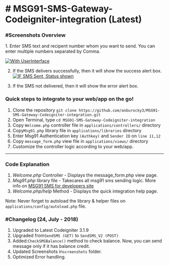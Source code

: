# # MSG91-SMS-Gateway-Codeigniter-integration (Latest)

<h3>#Screenshots Overview</h3>
1. Enter SMS text and recipent number whom you want to send. You can enter multiple numbers separated by Comma.

[![With UserInterface](https://github.com/anburocky3/MSG91-SMS-Gateway-Codeigniter-integration/raw/master/screenshots/1.png)](#screenshots)


2. If the SMS delivers successfully, then it will show the success alert box.
[![IF SMS Sent, Status shown](https://github.com/anburocky3/MSG91-SMS-Gateway-Codeigniter-integration/raw/master/screenshots/2.png)](#screenshots)

3. If the SMS not delivered, then it will show the error alert box.


<h3>Quick steps to integrate to your web/app on the go!</h3>
<ol>
	<li> Clone the repository <code>git clone https://github.com/anburocky3/MSG91-SMS-Gateway-Codeigniter-integration.git</code> </li>
	<li> Open Terminal, type <code>cd MSG91-SMS-Gateway-Codeigniter-integration</code> </li>
	<li> Copy <code>Welcome.php</code> controller file in <code>applications/controllers/</code> directory</li>
	<li> Copy<code>Msg91.php</code> library file in <code>applications/libraries</code> directory</li>
	<li> Enter Msg91 Authentication key <code>(Authkey)</code> and <code>Sender ID</code> on <code>line 11,12</code></li>
	<li> Copy <code>message_form.php</code> view file in <code>applications/views/</code> directory</li>
	<li> Customize the controller logic according to your web/app. </li>

</ol>	
<hr>
<h3><strong>Code Explanation</strong></h3>
<ol>
	<li><em>Welcome.php</em> Controller - Displays the message_form.php view page.</li>
	<li><em>Msg91.php</em> library file -  Takecares all msg91 sms sending logic. More info on <a href="https://msg91.com/sms-for-developers" target="_blank">MSG91 SMS for developers site</a></li>
	<li><em>Welcome.php/help</em> Method - Displays the quick integration help page.</li>
</ol>

<p class="mt5">Note: Never forget to autoload the library & helper files on <code>applications/config/autoload.php</code> file.</p>

<h3><strong>#Changelog (24, July - 2018)</strong></h3>
<ol>
	<li> Upgraded to Latest Codeigniter 3.1.9</li>
	<li> Upgraded from<code>SendSMS (GET)</code> to <code>SendSMS_V2 (POST)</code></li>
	<li> Added:<code>CheckSMSBalance()</code> method to check balance. Now, you can send message only if it has balance credit.</li>
	<li> Updated Screenshots in<code>screenshots</code> folder.</li>
	<li> Optimized Error handling.</li>
</ol>
